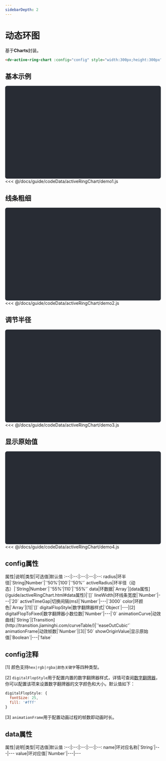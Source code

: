 ```yaml
---
sidebarDepth: 2
---
```


# 动态环图

基于**Charts**封装。<react-page-btn />

```html
<dv-active-ring-chart :config="config" style="width:300px;height:300px" />
```

<click-to-copy :info="activeRingChartTag" />

## 基本示例

<div class="chart-container">
  <dv-active-ring-chart :config="activeRingChart1" style="width:300px;height:300px" />
</div>

<fold-box title="点击以展示/隐藏config数据">
<<< @/docs/guide/codeData/activeRingChart/demo1.js
</fold-box>

## 线条粗细

<div class="chart-container">
  <dv-active-ring-chart :config="activeRingChart2" style="width:300px;height:300px" />
</div>

<fold-box title="点击以展示/隐藏config数据">
<<< @/docs/guide/codeData/activeRingChart/demo2.js
</fold-box>

## 调节半径

<div class="chart-container fontsize">
  <dv-active-ring-chart :config="activeRingChart3" style="width:300px;height:300px;" />
</div>

<fold-box title="点击以展示/隐藏config数据">
<<< @/docs/guide/codeData/activeRingChart/demo3.js
</fold-box>

## 显示原始值

<div class="chart-container fontsize">
  <dv-active-ring-chart :config="activeRingChart4" style="width:300px;height:300px;" />
</div>

<fold-box title="点击以展示/隐藏config数据">
<<< @/docs/guide/codeData/activeRingChart/demo4.js
</fold-box>

## config属性

<full-width-table>
属性|说明|类型|可选值|默认值
:--:|:--:|:--:|:--:|:--:
radius|环半径|`String|Number`|`'50%'|100`|`'50%'`
activeRadius|环半径（动态）|`String|Number`|`'55%'|110`|`'55%'`
data|环数据|`Array<Object>`|[data属性](/guide/activeRingChart.html#data属性)|`[]`
lineWidth|环线条宽度|`Number`|---|`20`
activeTimeGap|切换间隔(ms)|`Number`|---|`3000`
color|环颜色|`Array<String>`|[1]|`[]`
digitalFlopStyle|数字翻牌器样式|`Object`|---|[2]
digitalFlopToFixed|数字翻牌器小数位数|`Number`|---|`0`
animationCurve|动效曲线|`String`|[Transition](http://transition.jiaminghi.com/curveTable/)|`'easeOutCubic'`
animationFrame|动效帧数|`Number`|[3]|`50`
showOriginValue|显示原始值|`Boolean`|---|`false`
</full-width-table>

## config注释

[1] 颜色支持`hex|rgb|rgba|颜色关键字`等四种类型。

[2] `digitalFlopStyle`用于配置内置的数字翻牌器样式，详情可查阅[数字翻牌器](/guide/digitalFlop.html#基本示例)，你可以配置该项来设置数字翻牌器的文字颜色和大小。默认值如下：

```js
digitalFlopStyle: {
  fontSize: 25,
  fill: '#fff'
}
```

[3] `animationFrame`用于配置动画过程的帧数即动画时长。

## data属性

<full-width-table>
属性|说明|类型|可选值|默认值
:--:|:--:|:--:|:--:|:--:
name|环对应名称|`String`|---|---
value|环对应值|`Number`|---|---
</full-width-table>

<script>
import activeRingChart from './codeData/activeRingChart/index.js'

export default {
  data () {
    return {
      activeRingChartTag: '<dv-active-ring-chart :config="config" style="width:200px;height:200px" />',

      ...activeRingChart
    }
  }
}
</script>

<style lang="less">
.chart-container {
  position: relative;
  height: 300px;
  background-color: #282c34;
  overflow: hidden;
  border-radius: 6px;
  display: flex;
  justify-content: center;
  align-items: center;
  color: #7ec699;
  font-weight: bold;
}
</style>
